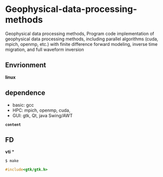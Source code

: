 # Geophysical-data-processing-methods
Geophysical data processing methods, Program code implementation of geophysical data processing methods, including parallel algorithms (cuda, mpich, openmp, etc.) with finite difference forward modeling, inverse time migration, and full waveform inversion

## Envrionment
**linux**

## dependence
* basic: 
gcc
* HPC: 
mpich, openmp, cuda, 
* GUI: 
gtk, Qt, java Swing/AWT

**`content`**
## FD
**vti**
* 
```shell
$ make
```
```c
#include<gtk/gtk.h>
```
